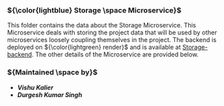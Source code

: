 ### ${\color{lightblue} Storage \space Microservice}$

This folder contains the data about the Storage Microservice. This Microservice deals with storing the project data that will be used by other microservices loosely coupling themselves in the project. The backend is deployed on ${\color{lightgreen} render}$ and is available at [Storage-backend](https://storage-microservice-rxap.onrender.com). The other details of the Microservice are provided below. 

### ${Maintained \space by}$
- ***Vishu Kalier***
- ***Durgesh Kumar Singh***
